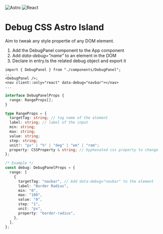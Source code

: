 ![Astro](https://img.shields.io/badge/astro-%232C2052.svg?style=for-the-badge&logo=astro&logoColor=white)
![React](https://img.shields.io/badge/react-%2320232a.svg?style=for-the-badge&logo=react&logoColor=%2361DAFB)

# Debug CSS Astro Island

Aim to tweak any style propertie of any DOM element.

<ol>
<li>Add the DebugPanel component to the App component

</li>
<li>Add <i>data-debug="name"</i> to an element in the DOM</li>
<li>Declare in entry.ts the related debug object and export it</li>
</ol>

```tsx
import { DebugPanel } from "./components/DebugPanel";
...
<DebugPanel />;
<nav client::only="react" data-debug="navbar"></nav>
...
```

```typescript
interface DebugPanelProps {
  range: RangeProps[];
}

type RangeProps = {
  targetTag: string; // tag name of the element
  label: string; // label of the input
  min: string;
  max: string;
  value: string;
  step: string;
  unit?: "px" | "%" | "deg" | "em" | "rem";
  property: CSSProperty & string; // hyphenated css property to change (border-radius...)
};

/* Example */
const debug: DebugPanelProps = {
  range: [
    {
      targetTag: "navbar", // Add data-debug="navbar" to the element
      label: "Border Radius",
      min: "0",
      max: "100",
      value: "0",
      step: "1",
      unit: "px",
      property: "border-radius",
    },
  ],
};
```

